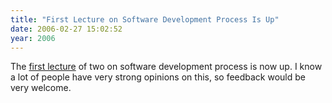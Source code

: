 ```yaml
---
title: "First Lecture on Software Development Process Is Up"
date: 2006-02-27 15:02:52
year: 2006
---
```

<p>The <a href="http://www.third-bit.com/swc2/lec/dev01.html">first lecture</a> of two on software development process is now up.  I know a lot of people have very strong opinions on this, so feedback would be very welcome.</p>
